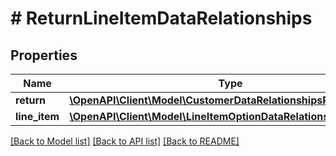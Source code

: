 # # ReturnLineItemDataRelationships

## Properties

Name | Type | Description | Notes
------------ | ------------- | ------------- | -------------
**return** | [**\OpenAPI\Client\Model\CustomerDataRelationshipsReturns**](CustomerDataRelationshipsReturns.md) |  | [optional]
**line_item** | [**\OpenAPI\Client\Model\LineItemOptionDataRelationshipsLineItem**](LineItemOptionDataRelationshipsLineItem.md) |  | [optional]

[[Back to Model list]](../../README.md#models) [[Back to API list]](../../README.md#endpoints) [[Back to README]](../../README.md)
